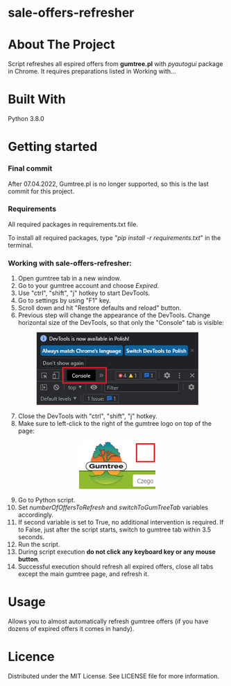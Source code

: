 # sale-offers-refresher

# About The Project
Script refreshes all espired offers from **gumtree.pl** with _pyautogui_ package in Chrome. It requires preparations listed in Working with...

# Built With
Python 3.8.0

# Getting started

### Final commit

After 07.04.2022, Gumtree.pl is no longer supported, so this is the last commit for this project.

### Requirements

All required packages in requirements.txt file.

To install all required packages, type "_pip install -r requirements.txt_" in the terminal.

### Working with sale-offers-refresher:
1. Open gumtree tab in a new window.
2. Go to your gumtree account and choose _Expired_.
3. Use "ctrl", "shift", "j" hotkey to start DevTools.
4. Go to settings by using "F1" key.
5. Scroll down and hit "Restore defaults and reload" button.
6. Previous step will change the appearance of the DevTools. Change horizontal size of the DevTools, so that only the "Console" tab is visible:

<p align="center">
  <img src="/resources/images/DevToolsLook.png" />
</p>

7. Close the DevTools with "ctrl", "shift", "j" hotkey.
8. Make sure to left-click to the right of the gumtree logo on top of the page:

<p align="center">
  <img src="/resources/images/GumtreeClickPlace.png" />
</p>

9. Go to Python script.
10. Set _numberOfOffersToRefresh_ and _switchToGumTreeTab_ variables accordingly.
11. If second variable is set to True, no additional intervention is required. If to False, just after the script starts, switch to gumtree tab within 3.5 seconds.
12. Run the script.
13. During script execution **do not click any keyboard key or any mouse button**.
14. Successful execution should refresh all expired offers, close all tabs except the main gumtree page, and refresh it.

# Usage
Allows you to almost automatically refresh gumtree offers (if you have dozens of expired offers it comes in handy).

# Licence
Distributed under the MIT License. See LICENSE file for more information.

